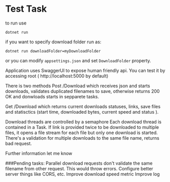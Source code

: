 # Test Task

to run use

`dotnet run`

if you want to specify download folder run as:

`dotnet run downloadFolder=myDownloadFolder`

or you can modify `appsettings.json` and set `DownloadFolder` property.

Application uses SwaggerUI to expose human friendly api. You can test it by accessing root ( http://localhost:5000 by default)


There is two methods
Post /Download which receives json and starts downloads, validates duplicated filenames to save, otherwise returns 200 OK and donwloads starts in sepparete tasks.

Get /Download which returns current downloads statuses, links, save files and statisctics (start time, downloaded bytes, current speed and status ).


Download threads are controlled by a semaphore
Each download thread is contained in a Task. If link is provided twice to be downloaded to multiple files, it opens a file stream for each file but only one download is started.
There's a validation for multiple downloads to the same file name, returns bad request.

Further information let me know

###Pending tasks:
Parallel download requests don't validate the same filename from other request. This would throw errors.
Configure better server things like CORS, etc.
Improve download speed metric
Improve log
